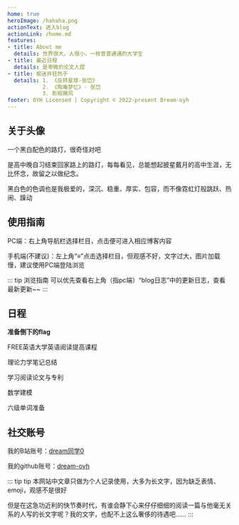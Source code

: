 ```yaml
---
home: true
heroImage: /hahaha.png
actionText: 进入blog
actionLink: /home.md
features:
- title: About me
  details: 世界很大，人很小，一枚普普通通的大学生
- title: 最近日程
  details: 是卑微的论文人捏
- title: 痴迷并狂热于
  details: 1. 《反转星球-张岱》
           2. 《陶庵梦忆》- 张岱 
           3. 影视飓风
footer: OYH Licensed | Copyright © 2022-present Dream-oyh
---
```

## 关于头像

一个黑白配色的路灯，很奇怪对吧

是高中晚自习结束回家路上的路灯，每每看见，总能想起披星戴月的高中生涯，无比怀念，故留之以做纪念。

黑白色的色调也是我极爱的，深沉、稳重、厚实、包容，而不像霓虹灯般跳跃、热闹、躁动

## 使用指南

PC端：右上角导航栏选择栏目，点击便可进入相应博客内容

手机端(不建议)：左上角“&equiv;”点击选择栏目，但观感不好，文字过大，图片加载慢，建议使用PC端登陆浏览

::: tip 浏览指南
可以优先查看右上角（指pc端）“blog日志”中的更新日志，查看最新更新~~
:::

## 日程

**准备倒下的flag**

FREE英语大学英语阅读提高课程

理论力学笔记总结

学习阅读论文与专利

数学建模

六级单词准备

## 社交账号

我的B站账号：[dream同学0](https://space.bilibili.com/1901628168?spm_id_from=333.1007.0.0)

我的github账号：[dream-oyh](https://github.com/dream-oyh)

::: tip tip
本网站中文章只做为个人记录使用，大多为长文字，因为缺乏表情、emoji，观感不是很好

但是在这急功近利的快节奏时代，有谁会静下心来仔仔细细的阅读一篇与他毫无关系的人写的长文字呢？我的文字，也配不上这么奢侈的待遇吧……
:::